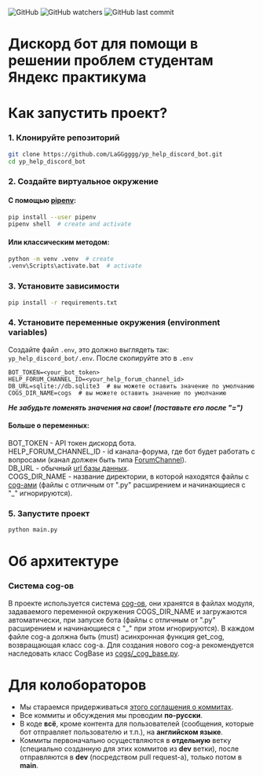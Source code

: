 ![GitHub](https://img.shields.io/github/license/LaGGgggg/yp_help_discord_bot?label=License)
![GitHub watchers](https://img.shields.io/github/watchers/LaGGgggg/yp_help_discord_bot?style=flat)
![GitHub last commit](https://img.shields.io/github/last-commit/LaGGgggg/yp_help_discord_bot)

# Дискорд бот для помощи в решении проблем студентам Яндекс практикума

# Как запустить проект?

### 1. Клонируйте репозиторий

```bash
git clone https://github.com/LaGGgggg/yp_help_discord_bot.git
cd yp_help_discord_bot
```

### 2. Создайте виртуальное окружение

#### С помощью [pipenv](https://pipenv.pypa.io/en/latest/):

```bash
pip install --user pipenv
pipenv shell  # create and activate
```

#### Или классическим методом:

```bash
python -m venv .venv  # create
.venv\Scripts\activate.bat  # activate
```

### 3. Установите зависимости

```bash
pip install -r requirements.txt
```

### 4. Установите переменные окружения (environment variables)

Создайте файл `.env`, это должно выглядеть так: `yp_help_discord_bot/.env`. После скопируйте это в `.env`

```dotenv
BOT_TOKEN=<your_bot_token>
HELP_FORUM_CHANNEL_ID=<your_help_forum_channel_id>
DB_URL=sqlite://db.sqlite3  # вы можете оставить значение по умолчанию
COGS_DIR_NAME=cogs  # вы можете оставить значение по умолчанию
```
_**Не забудьте поменять значения на свои! (поставьте его после "=")**_

#### Больше о переменных:
BOT_TOKEN - API токен дискорд бота.<br>
HELP_FORUM_CHANNEL_ID - id канала-форума, где бот будет работать с вопросами
(канал должен быть типа [ForumChannel](https://discordpy.readthedocs.io/en/stable/api.html?#forumchannel)).<br>
DB_URL - обычный [url базы данных](https://tortoise.github.io/databases.html#db-url).<br>
COGS_DIR_NAME - название директории, в которой находятся файлы с
[cog-ами](https://discordpy.readthedocs.io/en/stable/ext/commands/cogs.html)
(файлы с отличным от ".py" расширением и начинающиеся с "_" игнорируются).<br>

### 5. Запустите проект

```bash
python main.py
```

# Об архитектуре

### Система cog-ов

В проекте используется система [cog-ов](https://discordpy.readthedocs.io/en/stable/ext/commands/cogs.html),
они хранятся в файлах модуля, задаваемого переменной окружения COGS_DIR_NAME и загружаются автоматически, при запуске
бота (файлы с отличным от ".py" расширением и начинающиеся с "_" при этом игнорируются). В каждом файле cog-а
должна быть (must) асинхронная функция get_cog, возвращающая класс cog-а.  Для создания нового cog-а
рекомендуется наследовать класс CogBase из [cogs/_cog_base.py](cogs/_cog_base.py).

# Для колобораторов

- Мы стараемся придерживаться [этого соглашения о коммитах](https://www.conventionalcommits.org/ru/v1.0.0/).
- Все коммиты и обсуждения мы проводим **по-русски**.
- В коде **всё**, кроме контента для пользователей (сообщения, которые бот отправляет пользователю и т.п.),
на **английском языке**.
- Коммиты первоначально осуществляются в **отдельную** ветку (специально созданную для этих коммитов из **dev** ветки), 
после отправляются в **dev** (посредством pull request-а), только потом в **main**.
